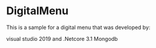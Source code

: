 # DigitalMenu

This is a sample for a digital menu that was developed by:

visual studio 2019 and .Netcore 3.1 
Mongodb
